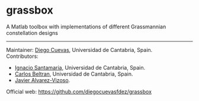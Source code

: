 # grassbox
A Matlab toolbox with implementations of different Grassmannian constellation designs

---

Maintainer: [Diego Cuevas]([https://www.linkedin.com/in/diego-cuevas-fdez/?locale=en_US](https://scholar.google.es/citations?user=a05NsCAAAAAJ&hl=es)), Universidad de Cantabria, Spain.  
Contributors:  
- [Ignacio Santamaria](https://gtas.unican.es/people/nacho.htm), Universidad de Cantabria, Spain.  
- [Carlos Beltran](https://personales.unican.es/beltranc/), Universidad de Cantabria, Spain.
- [Javier Alvarez-Vizoso](https://scholar.google.com/citations?user=jEd_VlEAAAAJ&hl=es).    

Official web: https://github.com/diegocuevasfdez/grassbox 
